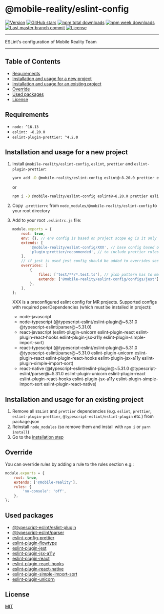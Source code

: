 # @mobile-reality/eslint-config

[![Version](https://img.shields.io/npm/v/@mobile-reality/eslint-config?style=for-the-badge)](https://www.npmjs.com/package/@mobile-reality/eslint-config)
[![GitHub stars](https://img.shields.io/github/stars/MobileReality/eslint-config?style=for-the-badge)](https://github.com/MobileReality/react-native-select-pro/stargazers)
[![npm total downloads](https://img.shields.io/npm/dt/@mobile-reality/eslint-config?style=for-the-badge)](https://www.npmjs.com/package/@mobile-reality/eslint-config)
[![npm week downloads](https://img.shields.io/npm/dw/@mobile-reality/eslint-config?style=for-the-badge)](https://www.npmjs.com/package/@mobile-reality/eslint-config)
[![Last master branch commit](https://img.shields.io/github/last-commit/MobileReality/eslint-config/master?style=for-the-badge)](https://github.com/MobileReality/eslint-config/commits/master)
[![License](https://img.shields.io/github/license/MobileReality/eslint-config?style=for-the-badge)](https://github.com/MobileReality/eslint-config/blob/master/LICENSE.md)

---

ESLint's configuration of Mobile Reality Team

---

## Table of Contents

-   [Requirements](#requirements)
-   [Installation and usage for a new project](#installation-and-usage-for-a-new-project)
-   [Installation and usage for an existing project](#installation-and-usage-for-an-existing-project)
-   [Override](#override)
-   [Used packages](#used-packages)
-   [License](#license)

## Requirements

-   `node: ^16.13`
-   `eslint: ~8.20.0`
-   `eslint-plugin-prettier: ^4.2.0`

## Installation and usage for a new project

1. Install `@mobile-reality/eslint-config`, `eslint`, `prettier` and `eslint-plugin-prettier`:

    ```sh
    yarn add -D @mobile-reality/eslint-config eslint@~8.20.0 prettier eslint-plugin-prettier
    ```

    or

    ```sh
    npm i -D @mobile-reality/eslint-config eslint@~8.20.0 prettier eslint-plugin-prettier
    ```

2. Copy `.prettierrc` from `node_modules/@mobile-reality/eslint-config` to your root directory
3. Add to your root `.eslintrc.js` file:
    ```javascript
    module.exports = {
        root: true,
        env: {}, // env config is based on project scope eg is it only node or node+browser
        extends: [
            '@mobile-reality/eslint-config/XXX', // base config based on project scope, XXX described below
            'plugin:prettier/recommended', // to include prettier rules in eslint
        ],
        // if jest is used jest config should be added to overrides section
        overrides: [
            {
                files: ['test/**/*.test.ts'], // glob pattern has to match test files
                extends: ['@mobile-reality/eslint-config/configs/jest'],
            },
        ],
    };
    ```
    XXX is a preconfigured eslint config for MR projects. Supported configs with required peerDependencies (which must be installed in project):
    - node-javascript
    - node-typescript (@typescript-eslint/eslint-plugin@~5.31.0 @typescript-eslint/parser@~5.31.0)
    - react-javascript (eslint-plugin-unicorn eslint-plugin-react eslint-plugin-react-hooks eslint-plugin-jsx-a11y eslint-plugin-simple-import-sort)
    - react-typescript (@typescript-eslint/eslint-plugin@~5.31.0 @typescript-eslint/parser@~5.31.0 eslint-plugin-unicorn eslint-plugin-react eslint-plugin-react-hooks eslint-plugin-jsx-a11y eslint-plugin-simple-import-sort)
    - react-native (@typescript-eslint/eslint-plugin@~5.31.0 @typescript-eslint/parser@~5.31.0 eslint-plugin-unicorn eslint-plugin-react eslint-plugin-react-hooks eslint-plugin-jsx-a11y eslint-plugin-simple-import-sort eslint-plugin-react-native)

## Installation and usage for an existing project

1. Remove all `ESLint` and `prettier` dependencies (e.g. `eslint`, `prettier`, `eslint-plugin-prettier`, `@typescript-eslint/eslint-plugin` etc.) from package.json
2. Reinstall `node_modules` (so remove them and install with `npm i` or `yarn install`)
3. Go to the [installation step](#installation-and-usage-for-a-new-project)

## Override

You can override rules by adding a rule to the rules section e.g.:

```javascript
module.exports = {
    root: true,
    extends: ['@mobile-reality'],
    rules: {
        'no-console': 'off',
    },
};
```

## Used packages

-   [@typescript-eslint/eslint-plugin](https://github.com/typescript-eslint/typescript-eslint/tree/main/packages/eslint-plugin)
-   [@typescript-eslint/parser](https://github.com/typescript-eslint/typescript-eslint/tree/main/packages/parser)
-   [eslint-config-prettier](https://github.com/prettier/eslint-config-prettier)
-   [eslint-plugin-flowtype](https://github.com/gajus/eslint-plugin-flowtype)
-   [eslint-plugin-jest](https://github.com/jest-community/eslint-plugin-jest)
-   [eslint-plugin-jsx-a11y](https://github.com/jsx-eslint/eslint-plugin-jsx-a11y)
-   [eslint-plugin-react](https://github.com/yannickcr/eslint-plugin-react)
-   [eslint-plugin-react-hooks](https://github.com/facebook/react/tree/main/packages/eslint-plugin-react-hooks)
-   [eslint-plugin-react-native](https://github.com/intellicode/eslint-plugin-react-native)
-   [eslint-plugin-simple-import-sort](https://github.com/lydell/eslint-plugin-simple-import-sort)
-   [eslint-plugin-unicorn](https://github.com/sindresorhus/eslint-plugin-unicorn)

## License

[MIT](LICENSE.md)
